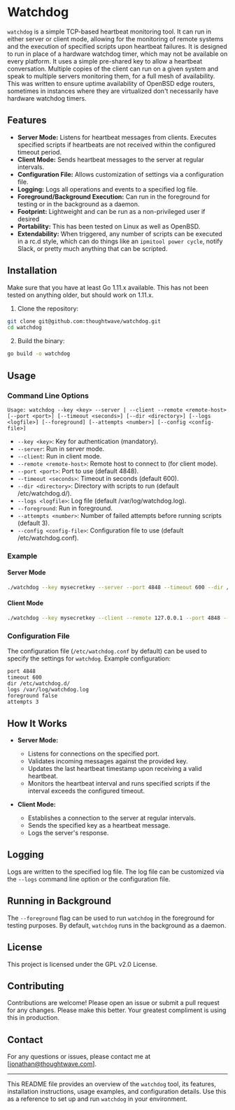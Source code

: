 
# Watchdog

`watchdog` is a simple TCP-based heartbeat monitoring tool. It can run in either server or client mode, allowing for the monitoring of remote systems and the execution of specified scripts upon heartbeat failures.  It is designed to run in place of a hardware watchdog timer, which may not be available on every platform.  It uses a simple pre-shared key to allow a heartbeat conversation.  Multiple copies of the client can run on a given system and speak to multiple servers monitoring them, for a full mesh of availability.  This was written to ensure uptime availability of OpenBSD edge routers, sometimes in instances where they are virtualized don't necessarily have hardware watchdog timers.

## Features

- **Server Mode:** Listens for heartbeat messages from clients. Executes specified scripts if heartbeats are not received within the configured timeout period.
- **Client Mode:** Sends heartbeat messages to the server at regular intervals.
- **Configuration File:** Allows customization of settings via a configuration file.
- **Logging:** Logs all operations and events to a specified log file.
- **Foreground/Background Execution:** Can run in the foreground for testing or in the background as a daemon.
- **Footprint:** Lightweight and can be run as a non-privileged user if desired
- **Portability:** This has been tested on Linux as well as OpenBSD.
- **Extendability:** When triggered, any number of scripts can be executed in a rc.d style, which can do things like an `ipmitool power cycle`, notify Slack, or pretty much anything that can be scripted.

## Installation

Make sure that you have at least Go 1.11.x available.  This has not been tested on anything older, but should work on 1.11.x.

1. Clone the repository:

```sh
git clone git@github.com:thoughtwave/watchdog.git
cd watchdog
```

2. Build the binary:

```sh
go build -o watchdog
```

## Usage

### Command Line Options

```
Usage: watchdog --key <key> --server | --client --remote <remote-host> [--port <port>] [--timeout <seconds>] [--dir <directory>] [--logs <logfile>] [--foreground] [--attempts <number>] [--config <config-file>]
```

- `--key <key>`: Key for authentication (mandatory).
- `--server`: Run in server mode.
- `--client`: Run in client mode.
- `--remote <remote-host>`: Remote host to connect to (for client mode).
- `--port <port>`: Port to use (default 4848).
- `--timeout <seconds>`: Timeout in seconds (default 600).
- `--dir <directory>`: Directory with scripts to run (default /etc/watchdog.d/).
- `--logs <logfile>`: Log file (default /var/log/watchdog.log).
- `--foreground`: Run in foreground.
- `--attempts <number>`: Number of failed attempts before running scripts (default 3).
- `--config <config-file>`: Configuration file to use (default /etc/watchdog.conf).

### Example

#### Server Mode

```sh
./watchdog --key mysecretkey --server --port 4848 --timeout 600 --dir /etc/watchdog.d/ --logs /var/log/watchdog.log --foreground
```

#### Client Mode

```sh
./watchdog --key mysecretkey --client --remote 127.0.0.1 --port 4848 --timeout 600 --logs /var/log/watchdog.log --foreground
```

### Configuration File

The configuration file (`/etc/watchdog.conf` by default) can be used to specify the settings for `watchdog`. Example configuration:

```
port 4848
timeout 600
dir /etc/watchdog.d/
logs /var/log/watchdog.log
foreground false
attempts 3
```

## How It Works

- **Server Mode:**
  - Listens for connections on the specified port.
  - Validates incoming messages against the provided key.
  - Updates the last heartbeat timestamp upon receiving a valid heartbeat.
  - Monitors the heartbeat interval and runs specified scripts if the interval exceeds the configured timeout.

- **Client Mode:**
  - Establishes a connection to the server at regular intervals.
  - Sends the specified key as a heartbeat message.
  - Logs the server's response.

## Logging

Logs are written to the specified log file. The log file can be customized via the `--logs` command line option or the configuration file.

## Running in Background

The `--foreground` flag can be used to run `watchdog` in the foreground for testing purposes. By default, `watchdog` runs in the background as a daemon.

## License

This project is licensed under the GPL v2.0 License.

## Contributing

Contributions are welcome! Please open an issue or submit a pull request for any changes.  Please make this better.  Your greatest compliment is using this in production.

## Contact

For any questions or issues, please contact me at [jonathan@thoughtwave.com].

---

This README file provides an overview of the `watchdog` tool, its features, installation instructions, usage examples, and configuration details. Use this as a reference to set up and run `watchdog` in your environment.
